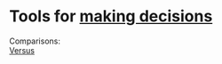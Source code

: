 
# Tools for [making decisions](https://gainedin.site/decisions/)

Comparisons:  
[Versus](https://versus.com/en)
